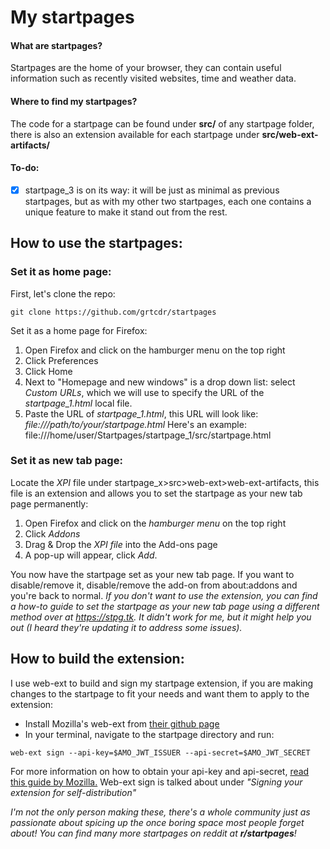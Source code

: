 # My startpages

#### What are startpages?

Startpages are the home of your browser, they can contain useful information such as recently visited websites, time and weather data.

#### Where to find my startpages?

The code for a startpage can be found under __src/__ of any startpage folder, there is also an extension available for each startpage under __src/web-ext-artifacts/__

#### To-do:
- [x] startpage_3 is on its way: it will be just as minimal as previous startpages, but as with my other two startpages, each one contains a unique feature to make it stand out from the rest.

## How to use the startpages:
### Set it as home page:
First, let's clone the repo:
```
git clone https://github.com/grtcdr/startpages
```
Set it as a home page for Firefox:
1. Open Firefox and click on the hamburger menu on the top right
2. Click Preferences
3. Click Home
4. Next to "Homepage and new windows" is a drop down list: select _Custom URLs_, which we will use to specify the URL of the _startpage_1.html_ local file.
5. Paste the URL of _startpage_1.html_, this URL will look like: _file:///path/to/your/startpage.html_
Here's an example: file:///home/user/Startpages/startpage_1/src/startpage.html

### Set it as new tab page:
Locate the _XPI_ file under startpage_x>src>web-ext>web-ext-artifacts, this file is an extension and allows you to set the startpage as your new tab page permanently:
1. Open Firefox and click on the _hamburger menu_ on the top right
2. Click _Addons_
3. Drag & Drop the _XPI file_ into the Add-ons page
4. A pop-up will appear, click _Add_.

You now have the startpage set as your new tab page. If you want to disable/remove it, disable/remove the add-on from about:addons and you're back to normal.
_If you don't want to use the extension, you can find a how-to guide to set the startpage as your new tab page using a different method over at https://stpg.tk. 
It didn't work for me, but it might help you out (I heard they're updating it to address some issues)._

## How to build the extension:
I use web-ext to build and sign my startpage extension, if you are making changes to the startpage to fit your 
needs and want them to apply to the extension:
- Install Mozilla's web-ext from [their github page](https://github.com/mozilla/web-ext)
- In your terminal, navigate to the startpage directory and run:
```
web-ext sign --api-key=$AMO_JWT_ISSUER --api-secret=$AMO_JWT_SECRET
```
For more information on how to obtain your api-key and api-secret, [read this guide by Mozilla.](https://extensionworkshop.com/documentation/develop/getting-started-with-web-ext/)
Web-ext sign is talked about under _"Signing your extension for self-distribution"_

_I'm not the only person making these, there's a whole community just as passionate about spicing up the once boring space most people forget about! You can find many more startpages on reddit at **r/startpages**!_

